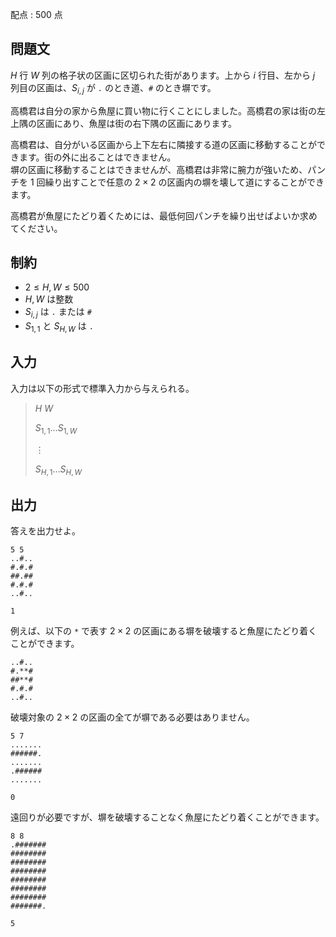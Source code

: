配点 : $500$ 点

## 問題文

$H$ 行 $W$ 列の格子状の区画に区切られた街があります。上から $i$ 行目、左から $j$ 列目の区画は、$S_{i,j}$ が `.` のとき道、`#` のとき塀です。

高橋君は自分の家から魚屋に買い物に行くことにしました。高橋君の家は街の左上隅の区画にあり、魚屋は街の右下隅の区画にあります。

高橋君は、自分がいる区画から上下左右に隣接する道の区画に移動することができます。街の外に出ることはできません。<br>
塀の区画に移動することはできませんが、高橋君は非常に腕力が強いため、パンチを $1$ 回繰り出すことで任意の $2\times 2$ の区画内の塀を壊して道にすることができます。

高橋君が魚屋にたどり着くためには、最低何回パンチを繰り出せばよいか求めてください。

## 制約

- $2 \leq H,W \leq 500$
- $H,W$ は整数
- $S_{i,j}$ は `.` または `#`
- $S_{1,1}$ と $S_{H,W}$ は `.`

## 入力

入力は以下の形式で標準入力から与えられる。

> $H$ $W$
> 
> $S_{1,1} \ldots S_{1,W}$
> 
> $\vdots$
> 
> $S_{H,1} \ldots S_{H,W}$

## 出力

答えを出力せよ。

```input1
5 5
..#..
#.#.#
##.##
#.#.#
..#..
```

```output1
1
```

例えば、以下の `*` で表す $2\times 2$ の区画にある塀を破壊すると魚屋にたどり着くことができます。

```output1
..#..
#.**#
##**#
#.#.#
..#..
```

破壊対象の $2 \times 2$ の区画の全てが塀である必要はありません。

```input2
5 7
.......
######.
.......
.######
.......
```

```output2
0
```

遠回りが必要ですが、塀を破壊することなく魚屋にたどり着くことができます。

```input3
8 8
.#######
########
########
########
########
########
########
#######.
```

```output3
5
```
